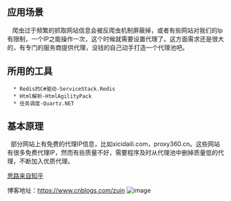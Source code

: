 应用场景
-------
   爬虫过于频繁的抓取网站信息会被反爬虫机制屏蔽掉，或者有些网站对我们的Ip有限制，一个IP之能操作一次，这个时候就需要设置代理了。这方面需求还是很大的，有专门的服务商提供代理，没钱的自己动手打造一个代理池吧。

所用的工具
------
      * Redis的C#驱动-ServiceStack.Redis
      * Html解析-HtmlAgilityPack
      * 任务调度-Quartz.NET
      
基本原理
-----
  部分网站上有免费的代理IP信息，比如xicidaili.com，proxy360.cn。这些网站有很多免费代理IP，然而有些质量不好，需要程序及时从代理池中删掉质量低的代理，不断加入优质代理。
 

[思路来自知乎](https://www.zhihu.com/question/25566731)


博客地址：https://www.cnblogs.com/zuin
![image](https://github.com/wangqifan/ProxyPool/blob/zuin/814953-20170108104513050-156986470.png)

